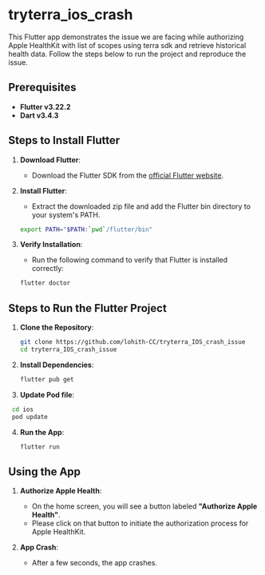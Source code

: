# tryterra_ios_crash

This Flutter app demonstrates the issue we are facing while authorizing Apple HealthKit with list of scopes using terra sdk and retrieve historical health data. Follow the steps below to run the project and reproduce the issue.

## Prerequisites

- **Flutter v3.22.2**
- **Dart v3.4.3**

## Steps to Install Flutter

1. **Download Flutter**:
   - Download the Flutter SDK from the [official Flutter website](https://flutter.dev/docs/get-started/install).

2. **Install Flutter**:
   - Extract the downloaded zip file and add the Flutter bin directory to your system's PATH.

   ```sh
   export PATH="$PATH:`pwd`/flutter/bin"
   ```

3. **Verify Installation**:
   - Run the following command to verify that Flutter is installed correctly:

   ```sh
   flutter doctor
   ```

## Steps to Run the Flutter Project

1. **Clone the Repository**:
   ```sh
   git clone https://github.com/lohith-CC/tryterra_IOS_crash_issue
   cd tryterra_IOS_crash_issue
   ```

2. **Install Dependencies**:
   ```sh
   flutter pub get
   ```
3. **Update Pod file**:
  ```sh
   cd ios
   pod update
   ```

4. **Run the App**:
   ```sh
   flutter run
   ```

## Using the App

1. **Authorize Apple Health**:
   - On the home screen, you will see a button labeled **"Authorize Apple Health"**.
   - Please click on that button to initiate the authorization process for Apple HealthKit.

2. **App Crash**:
   - After a few seconds, the app crashes.
